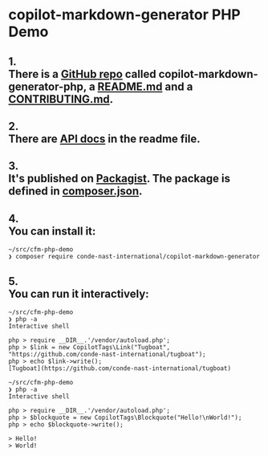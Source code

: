 # copilot-markdown-generator PHP Demo

## 1. <br>There is a [GitHub repo] called copilot-markdown-generator-php, a [README.md] and a [CONTRIBUTING.md].

## 2. <br>There are [API docs] in the readme file.

## 3. <br>It's published on [Packagist]. The package is defined in [composer.json].

## 4. <br>You can install it:
```
~/src/cfm-php-demo
❯ composer require conde-nast-international/copilot-markdown-generator
```

## 5. <br>You can run it interactively:
```
~/src/cfm-php-demo
❯ php -a
Interactive shell

php > require __DIR__.'/vendor/autoload.php';
php > $link = new CopilotTags\Link("Tugboat", "https://github.com/conde-nast-international/tugboat");
php > echo $link->write();
[Tugboat](https://github.com/conde-nast-international/tugboat)
```
```
~/src/cfm-php-demo
❯ php -a
Interactive shell

php > require __DIR__.'/vendor/autoload.php';
php > $blockquote = new CopilotTags\Blockquote("Hello!\nWorld!");
php > echo $blockquote->write();

> Hello!
> World!
```

[GitHub repo]: https://github.com/conde-nast-international/copilot-markdown-generator-php/
[README.md]: https://github.com/conde-nast-international/copilot-markdown-generator-php/blob/master/README.md
[CONTRIBUTING.md]: https://github.com/conde-nast-international/copilot-markdown-generator-php/blob/master/CONTRIBUTING.md
[API docs]: https://github.com/conde-nast-international/copilot-markdown-generator-php/blob/master/README.md#api
[Packagist]: https://packagist.org/packages/conde-nast-international/copilot-markdown-generator
[composer.json]: https://github.com/conde-nast-international/copilot-markdown-generator-php/blob/master/composer.json
